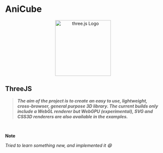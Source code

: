 # AniCube


<p align="center">
  <a href="https://threejs.org">
    <img src="https://github.com/mrdoob/three.js/blob/master/icon.png?raw=true" alt="three.js Logo" width="180" height="180">
  </a>
</p>

## ThreeJS

>***The aim of the project is to create an easy to use, lightweight, cross-browser, general purpose 3D library. The current builds only include a WebGL 
renderer but WebGPU (experimental), SVG and CSS3D renderers are also available in the examples.***

<br/>

**Note**

*Tried to learn something new, and implemented it :smile:*

